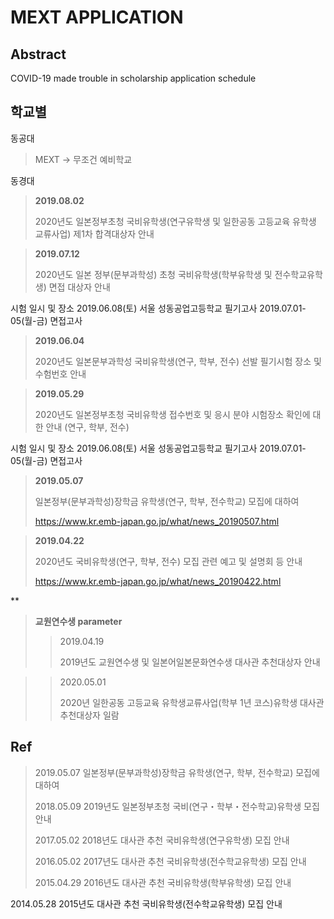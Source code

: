 MEXT APPLICATION
===

Abstract
---
COVID-19 made trouble in scholarship application schedule


학교별
---

동공대

>MEXT -> 무조건 예비학교

동경대


>**2019.08.02**
>
>2020년도 일본정부초청 국비유학생(연구유학생 및 일한공동 고등교육 유학생 교류사업) 제1차 합격대상자 안내


>**2019.07.12**
>
>2020년도 일본 정부(문부과학성) 초청 국비유학생(학부유학생 및 전수학교유학생) 면접 대상자 안내


시험 일시 및 장소
2019.06.08(토)
서울 성동공업고등학교
필기고사
2019.07.01-05(월-금)
면접고사


>**2019.06.04**
>
>2020년도 일본문부과학성 국비유학생(연구, 학부, 전수) 선발 필기시험 장소 및 수험번호 안내


>**2019.05.29**
>
>2020년도 일본정부초청 국비유학생 접수번호 및 응시 분야 시험장소 확인에 대한 안내 (연구, 학부, 전수)


시험 일시 및 장소
2019.06.08(토)
서울 성동공업고등학교
필기고사
2019.07.01-05(월-금)
면접고사


>**2019.05.07**
>
>일본정부(문부과학성)장학금 유학생(연구, 학부, 전수학교) 모집에 대하여
>
><https://www.kr.emb-japan.go.jp/what/news_20190507.html>


>**2019.04.22**
>
>2020년도 국비유학생(연구, 학부, 전수) 모집 관련 예고 및 설명회 등 안내
>
>https://www.kr.emb-japan.go.jp/what/news_20190422.html



**
>**교원연수생 parameter**
>
> >2019.04.19
> >
> >2019년도 교원연수생 및 일본어일본문화연수생 대사관 추천대상자 안내


> >2020.05.01
> >
> >2020년 일한공동 고등교육 유학생교류사업(학부 1년 코스)유학생 대사관 추천대상자 일람


Ref
---

>2019.05.07  일본정부(문부과학성)장학금 유학생(연구, 학부, 전수학교) 모집에 대하여
>
>2018.05.09  2019년도 일본정부초청 국비(연구・학부・전수학교)유학생 모집 안내
>
>2017.05.02  2018년도 대사관 추천 국비유학생(연구유학생) 모집 안내
>
>2016.05.02  2017년도 대사관 추천 국비유학생(전수학교유학생) 모집 안내
>
>2015.04.29  2016년도 대사관 추천 국비유학생(학부유학생) 모집 안내

2014.05.28  2015년도 대사관 추천 국비유학생(전수학교유학생) 모집 안내


